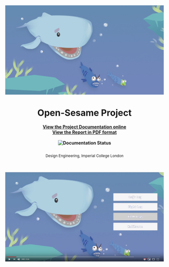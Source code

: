 <h1 align="center">
  <img src="Documentations/source/_static/Software_UI/Environment/Cover.jpg" alt="Awesome">
  <br/>
  <br/>
  Open-Sesame Project
</h1>

<h4 align="center">
  <a href="https://open-sesame-docs.readthedocs.io">
    View the Project Documentation online
  </a>
  <br/>
  <a href="./BE_HCARD_OPEN-SESAME.pdf">
    View the Report in PDF format
  </a>
  <br/>
  <br/>
  <img width="80" src="http://readthedocs.org/projects/de3-rob1-chess/badge/?version=latest" alt="Documentation Status">
</h4>

<p align="center">
  <sub>Design Engineering, Imperial College London</sub>
</p>

<br/>

<p align="center">
  <a href="https://youtu.be/EdMYPm60peY" >
    <img width="600" src="youtube_link.png" alt="Click to play">
  </a>
</h1>
